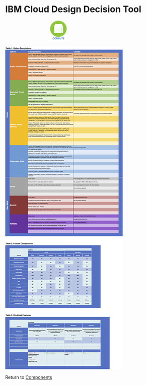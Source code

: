 # IBM Cloud Design Decision Tool
&nbsp;&nbsp;&nbsp;&nbsp;&nbsp;&nbsp;&nbsp;&nbsp;&nbsp;&nbsp;&nbsp;&nbsp;&nbsp;&nbsp;&nbsp;&nbsp;&nbsp;&nbsp;&nbsp;&nbsp;&nbsp;&nbsp;&nbsp;&nbsp;&nbsp;&nbsp;&nbsp;&nbsp;&nbsp;&nbsp;&nbsp;&nbsp;&nbsp;&nbsp;&nbsp;&nbsp;![Compute](/images/compute_icon.png)

![Options](/images/compute.png)

Return to [Components](README.md)
